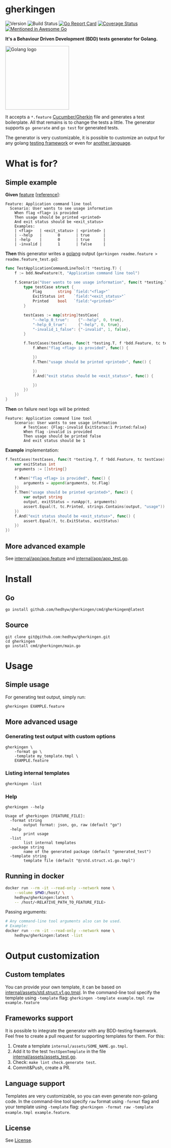 # gherkingen

![Version](https://img.shields.io/github/v/tag/hedhyw/gherkingen)
![Build Status](https://github.com/hedhyw/gherkingen/actions/workflows/check.yml/badge.svg)
[![Go Report Card](https://goreportcard.com/badge/github.com/hedhyw/gherkingen)](https://goreportcard.com/report/github.com/hedhyw/gherkingen)
[![Coverage Status](https://coveralls.io/repos/github/hedhyw/gherkingen/badge.svg?branch=main)](https://coveralls.io/github/hedhyw/gherkingen?branch=main)
[![Mentioned in Awesome Go](https://awesome.re/mentioned-badge.svg)](https://github.com/avelino/awesome-go)

**It's a Behaviour Driven Development (BDD) tests generator for Golang.**

<img alt="Golang logo" src="https://raw.githubusercontent.com/rfyiamcool/golang_logo/master/png/golang_55.png" height="200" />



It accepts a `*.feature` [Cucumber/Gherkin](https://cucumber.io/docs/gherkin/reference/) file and generates a test boilerplate. All that remains is to change the tests a little. The generator supports `go generate` and `go test` for generated tests.

The generator is very customizable, it is possible to customize an output for any golang [testing framework](#frameworks-support) or even for [another language](#language-support).

# What is for?
## Simple example
**Given** [feature](internal/generator/examples/readme.feature) [[reference](https://cucumber.io/docs/gherkin/reference/)]:
```feature
Feature: Application command line tool
  Scenario: User wants to see usage information
    When flag <flag> is provided
    Then usage should be printed <printed>
    And exit status should be <exit_status>
    Examples:
    | <flag>   | <exit_status> | <printed> |
    | --help   |       0       | true      |
    | -help    |       0       | true      |
    | -invalid |       1       | false     |
```

**Then** this generator writes a [golang](internal/generator/examples/readme.feature_test.go) output (`gerkingen readme.feature > readme.feature_test.go`):

```go
func TestApplicationCommandLineTool(t *testing.T) {
	f := bdd.NewFeature(t, "Application command line tool")

	f.Scenario("User wants to see usage information", func(t *testing.T, f *bdd.Feature) {
		type testCase struct {
			Flag       string `field:"<flag>"`
			ExitStatus int    `field:"<exit_status>"`
			Printed    bool   `field:"<printed>"`
		}

		testCases := map[string]testCase{
			"--help_0_true":    {"--help", 0, true},
			"-help_0_true":     {"-help", 0, true},
			"-invalid_1_false": {"-invalid", 1, false},
		}

		f.TestCases(testCases, func(t *testing.T, f *bdd.Feature, tc testCase) {
			f.When("flag <flag> is provided", func() {

			})
			f.Then("usage should be printed <printed>", func() {

			})
			f.And("exit status should be <exit_status>", func() {

			})
		})
	})
}
```

**Then** on failure next logs will be printed:

```feature
Feature: Application command line tool
	Scenario: User wants to see usage information
		# TestCase: {Flag:-invalid ExitStatus:1 Printed:false}
		When flag -invalid is provided
		Then usage should be printed false
		And exit status should be 1
```

**Example** implementation:
```go
f.TestCases(testCases, func(t *testing.T, f *bdd.Feature, tc testCase) {
	var exitStatus int
	arguments := []string{}

	f.When("flag <flag> is provided", func() {
		arguments = append(arguments, tc.Flag)
	})
	f.Then("usage should be printed <printed>", func() {
		var output string
		output, exitStatus = runApp(t, arguments)
		assert.Equal(t, tc.Printed, strings.Contains(output, "usage"))
	})
	f.And("exit status should be <exit_status>", func() {
		assert.Equal(t, tc.ExitStatus, exitStatus)
	})
})
```

## More advanced example

See [internal/app/app.feature](internal/app/app.feature) and [internal/app/app_test.go](internal/app/app_test.go).

# Install

## Go

```
go install github.com/hedhyw/gherkingen/cmd/gherkingen@latest
```

## Source

```
git clone git@github.com:hedhyw/gherkingen.git
cd gherkingen
go install cmd/gherkingen/main.go
```

# Usage
## Simple usage

For generating test output, simply run:

```
gherkingen EXAMPLE.feature
```

## More advanced usage

### Generating test output with custom options
```
gherkingen \
    -format go \
    -template my_template.tmpl \
    EXAMPLE.feature
```
### Listing internal templates
```
gherkingen -list
```

### Help
```
gherkingen --help

Usage of gherkingen [FEATURE_FILE]:
  -format string
        output format: json, go, raw (default "go")
  -help
        print usage
  -list
        list internal templates
  -package string
        name of the generated package (default "generated_test")
  -template string
        template file (default "@/std.struct.v1.go.tmpl")
```

## Running in docker

```sh
docker run --rm -it --read-only --network none \
	--volume $PWD:/host/ \
	hedhyw/gherkingen:latest \
	-- /host/<RELATIVE_PATH_TO_FEATURE_FILE>
```

Passing arguments:
```sh
# Any command-line tool arguments also can be used.
# Example:
docker run --rm -it --read-only --network none \
	hedhyw/gherkingen:latest -list
```

# Output customization

## Custom templates
You can provide your own template, it can be based on [internal/assets/std.struct.v1.go.tmpl](internal/assets/std.struct.v1.go.tmpl). In the command-line tool specify the template
using `-template` flag: `gherkingen -template example.tmpl raw example.feature`

## Frameworks support
It is possible to integrate the generator with any BDD-testing fraemwork. Feel free to
create a pull request for supporting templates for them. For this:
1. Create a template `internal/assets/SOME_NAME.go.tmpl`.
2. Add it to the test `TestOpenTemplate` in the file [internal/assets/assets_test.go](internal/assets/assets_test.go).
3. Check: `make lint check.generate test`.
4. Commit&Push, create a PR.

## Language support

Templates are very customizable, so you can even generate non-golang code. In the command-line tool specify `raw` format using `-format` flag and your template using `-template` flag:
`gherkingen -format raw -template example.tmpl example.feature`.

## License

See [License](License).
